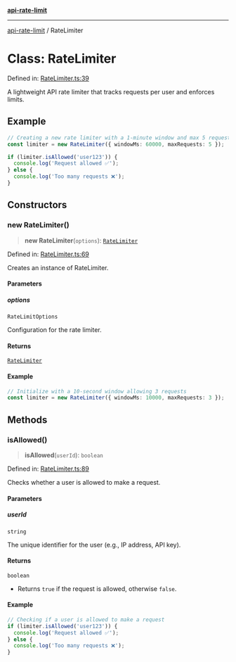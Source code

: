 [**api-rate-limit**](../README.md)

---

[api-rate-limit](../globals.md) / RateLimiter

# Class: RateLimiter

Defined in:
[RateLimiter.ts:39](https://github.com/The-Node-Forge/api-rate-limit/blob/9a4f5eb06869e3581ab4dc6e5104a79aa9d01bdb/src/RateLimiter.ts#L39)

A lightweight API rate limiter that tracks requests per user and enforces limits.

## Example

```ts
// Creating a new rate limiter with a 1-minute window and max 5 requests
const limiter = new RateLimiter({ windowMs: 60000, maxRequests: 5 });

if (limiter.isAllowed('user123')) {
  console.log('Request allowed ✅');
} else {
  console.log('Too many requests ❌');
}
```

## Constructors

### new RateLimiter()

> **new RateLimiter**(`options`): [`RateLimiter`](RateLimiter.md)

Defined in:
[RateLimiter.ts:69](https://github.com/The-Node-Forge/api-rate-limit/blob/9a4f5eb06869e3581ab4dc6e5104a79aa9d01bdb/src/RateLimiter.ts#L69)

Creates an instance of RateLimiter.

#### Parameters

##### options

`RateLimitOptions`

Configuration for the rate limiter.

#### Returns

[`RateLimiter`](RateLimiter.md)

#### Example

```ts
// Initialize with a 10-second window allowing 3 requests
const limiter = new RateLimiter({ windowMs: 10000, maxRequests: 3 });
```

## Methods

### isAllowed()

> **isAllowed**(`userId`): `boolean`

Defined in:
[RateLimiter.ts:89](https://github.com/The-Node-Forge/api-rate-limit/blob/9a4f5eb06869e3581ab4dc6e5104a79aa9d01bdb/src/RateLimiter.ts#L89)

Checks whether a user is allowed to make a request.

#### Parameters

##### userId

`string`

The unique identifier for the user (e.g., IP address, API key).

#### Returns

`boolean`

- Returns `true` if the request is allowed, otherwise `false`.

#### Example

```ts
// Checking if a user is allowed to make a request
if (limiter.isAllowed('user123')) {
  console.log('Request allowed ✅');
} else {
  console.log('Too many requests ❌');
}
```

